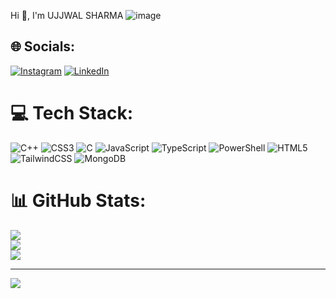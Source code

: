 Hi 👋, I'm UJJWAL SHARMA
![image](https://github.com/user-attachments/assets/923c78be-d819-4125-bd4c-9a1d19580b8b)


## 🌐 Socials:
[![Instagram](https://img.shields.io/badge/Instagram-%23E4405F.svg?logo=Instagram&logoColor=white)](https://instagram.com/sharma_ujjwal_02) [![LinkedIn](https://img.shields.io/badge/LinkedIn-%230077B5.svg?logo=linkedin&logoColor=white)](https://linkedin.com/in/www.linkedin.com/in/ujjwal22) 

# 💻 Tech Stack:
![C++](https://img.shields.io/badge/c++-%2300599C.svg?style=for-the-badge&logo=c%2B%2B&logoColor=white) ![CSS3](https://img.shields.io/badge/css3-%231572B6.svg?style=for-the-badge&logo=css3&logoColor=white) ![C](https://img.shields.io/badge/c-%2300599C.svg?style=for-the-badge&logo=c&logoColor=white) ![JavaScript](https://img.shields.io/badge/javascript-%23323330.svg?style=for-the-badge&logo=javascript&logoColor=%23F7DF1E) ![TypeScript](https://img.shields.io/badge/typescript-%23007ACC.svg?style=for-the-badge&logo=typescript&logoColor=white) ![PowerShell](https://img.shields.io/badge/PowerShell-%235391FE.svg?style=for-the-badge&logo=powershell&logoColor=white) ![HTML5](https://img.shields.io/badge/html5-%23E34F26.svg?style=for-the-badge&logo=html5&logoColor=white) ![TailwindCSS](https://img.shields.io/badge/tailwindcss-%2338B2AC.svg?style=for-the-badge&logo=tailwind-css&logoColor=white) ![MongoDB](https://img.shields.io/badge/MongoDB-%234ea94b.svg?style=for-the-badge&logo=mongodb&logoColor=white)
# 📊 GitHub Stats:
![](https://github-readme-stats.vercel.app/api?username=ujjwal0-2&theme=radical&hide_border=true&include_all_commits=false&count_private=false)<br/>
![](https://github-readme-streak-stats.herokuapp.com/?user=ujjwal0-2&theme=radical&hide_border=true)<br/>
![](https://github-readme-stats.vercel.app/api/top-langs/?username=ujjwal0-2&theme=radical&hide_border=true&include_all_commits=false&count_private=false&layout=compact)

---
[![](https://visitcount.itsvg.in/api?id=ujjwal0-2&icon=0&color=0)](https://visitcount.itsvg.in)

<!-- Proudly created with GPRM ( https://gprm.itsvg.in ) -->
